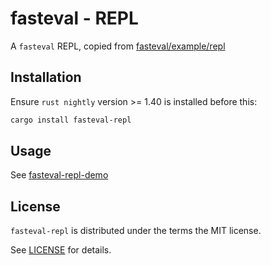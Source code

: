 # fasteval - REPL

A `fasteval` REPL, copied from [fasteval/example/repl](https://github.com/likebike/fasteval/blob/master/examples/repl.rs)

## Installation

Ensure `rust nightly` version >= 1.40 is installed before this:

```bash
cargo install fasteval-repl
```

## Usage

See [fasteval-repl-demo](https://github.com/likebike/fasteval#repl-demo) 

## License

`fasteval-repl` is distributed under the terms the MIT license.

See [LICENSE](LICENSE) for details.

